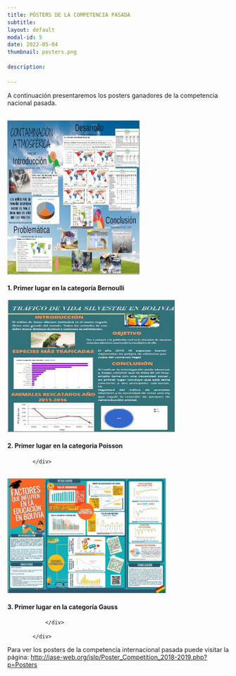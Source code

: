 ```yaml
---
title: PÓSTERS DE LA COMPETENCIA PASADA
subtitle: 
layout: default
modal-id: 5
date: 2022-05-04
thumbnail: posters.png

description: 

---
```


A continuación presentaremos los posters ganadores de la competencia nacional pasada.

<br>

 <div class="row text-left">
                <div class="col-md-6">
                    <img class="img-rounded img-responsibe" src="img/poster/1_Bernoulli_2020.jpg" alt="" width="300" height="350">
                    <h4 class="service-heading">1. Primer lugar en la categoría Bernoulli</h4>
                </div>
                <div class="col-md-6">
                    <img class="img-rounded img-responsibe" src="img/poster/1_Poisson_2020.jpg" alt="" width="380" height="300">
                    <h4 class="service-heading">2. Primer lugar en la categoria Poisson</h4>
                </div>
               
            </div>	
			
<br>

 <div class="row text-center">
                <div class="col-md-6">
                    <img class="img-rounded img-responsibe" src="img/poster/1_Gauss_2020.jpg" alt="" width="360" height="260">
                    <h4 class="service-heading">3. Primer lugar en la categoría Gauss</h4>
					
                </div>
               
            </div>


Para ver los posters de la competencia internacional pasada puede visitar la página: 
<a href="http://iase-web.org/islp/Poster_Competition_2018-2019.php?p=Posters"> http://iase-web.org/islp/Poster_Competition_2018-2019.php?p=Posters </a>


